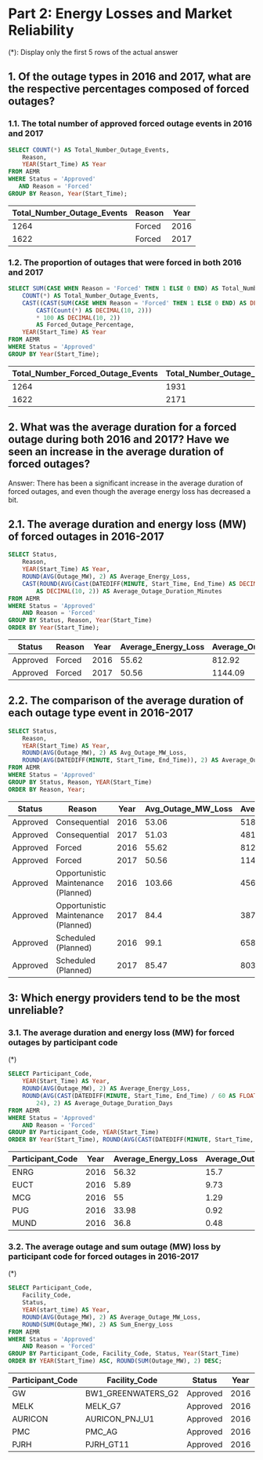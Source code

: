 # Part 2: Energy Losses and Market Reliability
(*): Display only the first 5 rows of the actual answer

## 1. Of the outage types in 2016 and 2017, what are the respective percentages composed of forced outages?

### 1.1. The total number of approved forced outage events in 2016 and 2017
``` sql
SELECT COUNT(*) AS Total_Number_Outage_Events,
	Reason,
	YEAR(Start_Time) AS Year
FROM AEMR
WHERE Status = 'Approved'
   AND Reason = 'Forced'
GROUP BY Reason, Year(Start_Time);
```
|Total_Number_Outage_Events|Reason|Year|
|---|---|---|
|1264|Forced|2016|
|1622|Forced|2017|



### 1.2. The proportion of outages that were forced in both 2016 and 2017
``` sql
SELECT SUM(CASE WHEN Reason = 'Forced' THEN 1 ELSE 0 END) AS Total_Number_Forced_Outage_Events,
	COUNT(*) AS Total_Number_Outage_Events,
	CAST((CAST(SUM(CASE WHEN Reason = 'Forced' THEN 1 ELSE 0 END) AS DECIMAL(10, 2)) /
		CAST(Count(*) AS DECIMAL(10, 2)))
		* 100 AS DECIMAL(10, 2))
		AS Forced_Outage_Percentage,
	YEAR(Start_Time) AS Year
FROM AEMR
WHERE Status = 'Approved'
GROUP BY Year(Start_Time);
```
|Total_Number_Forced_Outage_Events|Total_Number_Outage_Events|Forced_Outage_Percentage|Year|
|---|---|---|---|
|1264|1931|65.46|2016|
|1622|2171|74.71|2017|



## 2. What was the average duration for a forced outage during both 2016 and 2017? Have we seen an increase in the average duration of forced outages?

Answer: There has been a significant increase in the average duration of forced outages, and even though the average energy loss has decreased a bit.

## 2.1. The average duration and energy loss (MW) of forced outages in 2016-2017
``` sql
SELECT Status,
	Reason,
	YEAR(Start_Time) AS Year,
	ROUND(AVG(Outage_MW), 2) AS Average_Energy_Loss,
	CAST(ROUND(AVG(Cast(DATEDIFF(MINUTE, Start_Time, End_Time) AS DECIMAL(10, 2))), 2)
		AS DECIMAL(10, 2)) AS Average_Outage_Duration_Minutes
FROM AEMR
WHERE Status = 'Approved' 
	AND Reason = 'Forced'
GROUP BY Status, Reason, Year(Start_Time)
ORDER BY Year(Start_Time);
```
|Status|Reason|Year|Average_Energy_Loss|Average_Outage_Duration_Minutes|
|---|---|---|---|---|
|Approved|Forced|2016|55.62|812.92|
|Approved|Forced|2017|50.56|1144.09|



## 2.2. The comparison of the average duration of each outage type event in 2016-2017
``` sql
SELECT Status,
	Reason,
	YEAR(Start_Time) AS Year,
	ROUND(AVG(Outage_MW), 2) AS Avg_Outage_MW_Loss,
    ROUND(AVG(DATEDIFF(MINUTE, Start_Time, End_Time)), 2) AS Average_Outage_Duration_Minutes
FROM AEMR
WHERE Status = 'Approved'
GROUP BY Status, Reason, YEAR(Start_Time)
ORDER BY Reason, Year;
```
|Status|Reason|Year|Avg_Outage_MW_Loss|Average_Outage_Duration_Minutes|
|---|---|---|---|---|
|Approved|Consequential|2016|53.06|518|
|Approved|Consequential|2017|51.03|481|
|Approved|Forced|2016|55.62|812|
|Approved|Forced|2017|50.56|1144|
|Approved|Opportunistic Maintenance (Planned)|2016|103.66|456|
|Approved|Opportunistic Maintenance (Planned)|2017|84.4|387|
|Approved|Scheduled (Planned)|2016|99.1|6582|
|Approved|Scheduled (Planned)|2017|85.47|8034|



## 3: Which energy providers tend to be the most unreliable?

### 3.1. The average duration and energy loss (MW) for forced outages by participant code
(*)
``` sql
SELECT Participant_Code,
	YEAR(Start_Time) AS Year,
	ROUND(AVG(Outage_MW), 2) AS Average_Energy_Loss,
	ROUND(AVG(CAST(DATEDIFF(MINUTE, Start_Time, End_Time) / 60 AS FLOAT) /
		24), 2) AS Average_Outage_Duration_Days
FROM AEMR
WHERE Status = 'Approved'
	AND Reason = 'Forced'
GROUP BY Participant_Code, YEAR(Start_Time)
ORDER BY Year(Start_Time), ROUND(AVG(CAST(DATEDIFF(MINUTE, Start_Time, End_Time) / 60 AS FLOAT) / 24), 2) DESC;
```
|Participant_Code|Year|Average_Energy_Loss|Average_Outage_Duration_Days|
|---|---|---|---|
|ENRG|2016|56.32|15.7|
|EUCT|2016|5.89|9.73|
|MCG|2016|55|1.29|
|PUG|2016|33.98|0.92|
|MUND|2016|36.8|0.48|



### 3.2. The average outage and sum outage (MW) loss by participant code for forced outages in 2016-2017
(*)
``` sql
SELECT Participant_Code,
	Facility_Code,
	Status,
	YEAR(start_time) AS Year,
	ROUND(AVG(Outage_MW), 2) AS Average_Outage_MW_Loss,
	ROUND(SUM(Outage_MW), 2) AS Sum_Energy_Loss
FROM AEMR
WHERE Status = 'Approved'
	AND Reason = 'Forced'
GROUP BY Participant_Code, Facility_Code, Status, Year(Start_Time)
ORDER BY YEAR(Start_Time) ASC, ROUND(SUM(Outage_MW), 2) DESC;
```
|Participant_Code|Facility_Code|Status|Year|Average_Outage_MW_Loss|Sum_Energy_Loss|
|---|---|---|---|---|---|
|GW|BW1_GREENWATERS_G2|Approved|2016|49.69|15751.38|
|MELK|MELK_G7|Approved|2016|87.71|13771.07|
|AURICON|AURICON_PNJ_U1|Approved|2016|51.42|10696.28|
|PMC|PMC_AG|Approved|2016|131.78|9093.09|
|PJRH|PJRH_GT11|Approved|2016|72.61|5881.52|